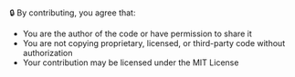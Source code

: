 🔒 By contributing, you agree that:
- You are the author of the code or have permission to share it
- You are not copying proprietary, licensed, or third-party code without authorization
- Your contribution may be licensed under the MIT License
